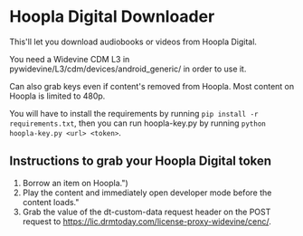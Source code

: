 # Hoopla Digital Downloader

This'll let you download audiobooks or videos from Hoopla Digital.

You need a Widevine CDM L3 in pywidevine/L3/cdm/devices/android_generic/ in order to use it.

Can also grab keys even if content's removed from Hoopla.
Most content on Hoopla is limited to 480p.

You will have to install the requirements by running `pip install -r requirements.txt`, then you can run hoopla-key.py by running `python hoopla-key.py <url> <token>`.

## Instructions to grab your Hoopla Digital token

1. Borrow an item on Hoopla.")
2. Play the content and immediately open developer mode before the content loads."
3. Grab the value of the dt-custom-data request header on the POST request to https://lic.drmtoday.com/license-proxy-widevine/cenc/.